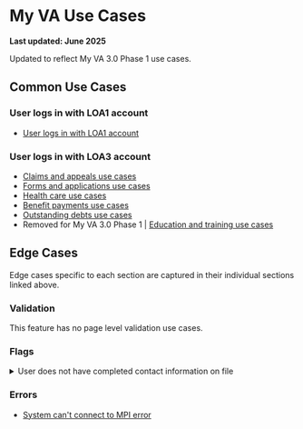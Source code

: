 # My VA Use Cases
**Last updated: June 2025**

Updated to reflect My VA 3.0 Phase 1 use cases.

## Common Use Cases

### User logs in with LOA1 account

- [User logs in with LOA1 account](https://github.com/department-of-veterans-affairs/va.gov-team/tree/master/products/identity-personalization/my-va/use-cases/LOA1-use-cases)

### User logs in with LOA3 account

- [Claims and appeals use cases](https://github.com/department-of-veterans-affairs/va.gov-team/tree/master/products/identity-personalization/my-va/use-cases/claims-and-appeals-use-cases)
- [Forms and applications use cases](https://github.com/department-of-veterans-affairs/va.gov-team/tree/master/products/identity-personalization/my-va/use-cases/benefit-applications-and-forms-use-cases)
- [Health care use cases](https://github.com/department-of-veterans-affairs/va.gov-team/tree/master/products/identity-personalization/my-va/use-cases/health-care-use-cases)
- [Benefit payments use cases](https://github.com/department-of-veterans-affairs/va.gov-team/tree/master/products/identity-personalization/my-va/use-cases/benefit-payments-use-cases)
- [Outstanding debts use cases](https://github.com/department-of-veterans-affairs/va.gov-team/tree/master/products/identity-personalization/my-va/use-cases/outstanding-debts-use-cases)
- Removed for My VA 3.0 Phase 1 | [Education and training use cases](https://github.com/department-of-veterans-affairs/va.gov-team/tree/master/products/identity-personalization/my-va/use-cases/education-and-training-use-cases)

## Edge Cases
Edge cases specific to each section are captured in their individual sections linked above.

### Validation
This feature has no page level validation use cases.

### Flags

<details><summary>User does not have completed contact information on file</summary>

- **Use case:** If an LOA3 user logs in and is missing their phone number, email, or address they are prompted to add that information from My VA.
- **Status code:** TBD
- **Format:** [Informational alert](https://design.va.gov/components/alert/#informational-alert-aka-default)
- [Link to designs]
- [Link to product documentation]

</details>


### Errors
- [System can't connect to MPI error](https://github.com/department-of-veterans-affairs/va.gov-team/blob/master/products/identity-personalization/my-va/use-cases/system-cant-connect-to-MPI.md)
